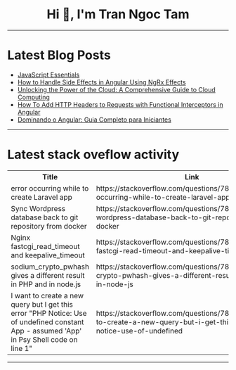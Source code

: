 <h1 align="center">Hi 👋, I'm Tran Ngoc Tam</h1>

---

# Latest Blog Posts 
<!-- BLOG-POST-LIST:START -->
- [JavaScript Essentials](https://dev.to/suhaspalani/javascript-essentials-5e44)
- [How to Handle Side Effects in Angular Using NgRx Effects](https://dev.to/danywalls/how-to-handle-side-effects-in-angular-using-ngrx-effects-hnh)
- [Unlocking the Power of the Cloud: A Comprehensive Guide to Cloud Computing](https://dev.to/mcckeown/unlocking-the-power-of-the-cloud-a-comprehensive-guide-to-cloud-computing-4cc4)
- [How To Add HTTP Headers to Requests with Functional Interceptors in Angular](https://dev.to/danywalls/how-to-add-http-headers-to-requests-with-functional-interceptors-in-angular-15n7)
- [Dominando o Angular: Guia Completo para Iniciantes](https://dev.to/mayra_machado_f50e69498d7/dominando-o-angular-guia-completo-para-iniciantes-3l5p)
<!-- BLOG-POST-LIST:END -->

---

# Latest stack oveflow activity
<table>
  <tr><th>Title</th><th>Link</th></tr>
  <!-- STACKOVERFLOW:START --><tr><td>error occurring while to create Laravel app</td><td>https://stackoverflow.com/questions/78598920/error-occurring-while-to-create-laravel-app</td></tr><tr><td>Sync Wordpress database back to git repository from docker</td><td>https://stackoverflow.com/questions/78598904/sync-wordpress-database-back-to-git-repository-from-docker</td></tr><tr><td>Nginx fastcgi_read_timeout and keepalive_timeout</td><td>https://stackoverflow.com/questions/78598866/nginx-fastcgi-read-timeout-and-keepalive-timeout</td></tr><tr><td>sodium_crypto_pwhash gives a different result in PHP and in node.js</td><td>https://stackoverflow.com/questions/78598661/sodium-crypto-pwhash-gives-a-different-result-in-php-and-in-node-js</td></tr><tr><td>I want to create a new query but I get this error &quot;PHP Notice: Use of undefined constant App - assumed &#39;App&#39; in Psy Shell code on line 1&quot;</td><td>https://stackoverflow.com/questions/78598639/i-want-to-create-a-new-query-but-i-get-this-error-php-notice-use-of-undefined</td></tr><!-- STACKOVERFLOW:END -->
</table>

---


